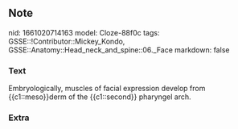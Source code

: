 ## Note
nid: 1661020714163
model: Cloze-88f0c
tags: GSSE::!Contributor::Mickey_Kondo, GSSE::Anatomy::Head_neck_and_spine::06._Face
markdown: false

### Text
Embryologically, muscles of facial expression develop from {{c1::meso}}derm of the {{c1::second}} pharyngel arch.

### Extra

